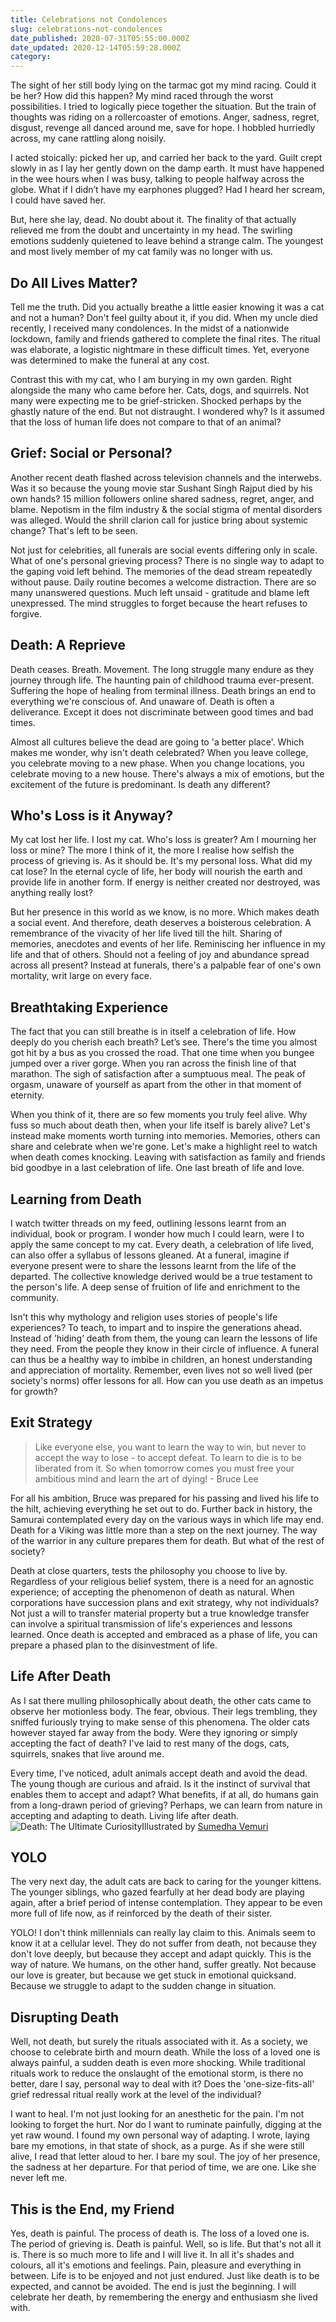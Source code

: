 ```yaml
---
title: Celebrations not Condolences
slug: celebrations-not-condolences
date_published: 2020-07-31T05:55:00.000Z
date_updated: 2020-12-14T05:59:28.000Z
category: 
---
```


The sight of her still body lying on the tarmac got my mind racing. Could it be her? How did this happen? My mind raced through the worst possibilities. I tried to logically piece together the situation. But the train of thoughts was riding on a rollercoaster of emotions. Anger, sadness, regret, disgust, revenge all danced around me, save for hope. I hobbled hurriedly across, my cane rattling along noisily.

I acted stoically: picked her up, and carried her back to the yard. Guilt crept slowly in as I lay her gently down on the damp earth. It must have happened in the wee hours when I was busy, talking to people halfway across the globe. What if I didn’t have my earphones plugged? Had I heard her scream, I could have saved her.

But, here she lay, dead. No doubt about it. The finality of that actually relieved me from the doubt and uncertainty in my head. The swirling emotions suddenly quietened to leave behind a strange calm. The youngest and most lively member of my cat family was no longer with us.

## Do All Lives Matter?

Tell me the truth. Did you actually breathe a little easier knowing it was a cat and not a human? Don't feel guilty about it, if you did. When my uncle died recently, I received many condolences. In the midst of a nationwide lockdown, family and friends gathered to complete the final rites. The ritual was elaborate, a logistic nightmare in these difficult times. Yet, everyone was determined to make the funeral at any cost.

Contrast this with my cat, who I am burying in my own garden. Right alongside the many who came before her. Cats, dogs, and squirrels. Not many were expecting me to be grief-stricken. Shocked perhaps by the ghastly nature of the end. But not distraught. I wondered why? Is it assumed that the loss of human life does not compare to that of an animal?

## Grief: Social or Personal?

Another recent death flashed across television channels and the interwebs. Was it so because the young movie star Sushant Singh Rajput died by his own hands? 15 million followers online shared sadness, regret, anger, and blame. Nepotism in the film industry & the social stigma of mental disorders was alleged. Would the shrill clarion call for justice bring about systemic change? That's left to be seen.

Not just for celebrities, all funerals are social events differing only in scale. What of one's personal grieving process? There is no single way to adapt to the gaping void left behind. The memories of the dead stream repeatedly without pause. Daily routine becomes a welcome distraction. There are so many unanswered questions. Much left unsaid - gratitude and blame left unexpressed. The mind struggles to forget because the heart refuses to forgive.

## Death: A Reprieve

Death ceases. Breath. Movement. The long struggle many endure as they journey through life. The haunting pain of childhood trauma ever-present. Suffering the hope of healing from terminal illness. Death brings an end to everything we're conscious of. And unaware of. Death is often a deliverance. Except it does not discriminate between good times and bad times.

Almost all cultures believe the dead are going to 'a better place'. Which makes me wonder, why isn't death celebrated? When you leave college, you celebrate moving to a new phase. When you change locations, you celebrate moving to a new house. There's always a mix of emotions, but the excitement of the future is predominant. Is death any different?

## Who's Loss is it Anyway?

My cat lost her life. I lost my cat. Who's loss is greater? Am I mourning her loss or mine? The more I think of it, the more I realise how selfish the process of grieving is. As it should be. It's my personal loss. What did my cat lose? In the eternal cycle of life, her body will nourish the earth and provide life in another form. If energy is neither created nor destroyed, was anything really lost?

But her presence in this world as we know, is no more. Which makes death a social event. And therefore, death deserves a boisterous celebration. A remembrance of the vivacity of her life lived till the hilt. Sharing of memories, anecdotes and events of her life. Reminiscing her influence in my life and that of others. Should not a feeling of joy and abundance spread across all present? Instead at funerals, there's a palpable fear of one's own mortality, writ large on every face.

## Breathtaking Experience

The fact that you can still breathe is in itself a celebration of life. How deeply do you cherish each breath? Let’s see. There's the time you almost got hit by a bus as you crossed the road. That one time when you bungee jumped over a river gorge. When you ran across the finish line of that marathon. The sigh of satisfaction after a sumptuous meal. The peak of orgasm, unaware of yourself as apart from the other in that moment of eternity.

When you think of it, there are so few moments you truly feel alive. Why fuss so much about death then, when your life itself is barely alive? Let's instead make moments worth turning into memories. Memories, others can share and celebrate when we're gone. Let's make a highlight reel to watch when death comes knocking. Leaving with satisfaction as family and friends bid goodbye in a last celebration of life. One last breath of life and love.

## Learning from Death

I watch twitter threads on my feed, outlining lessons learnt from an individual, book or program. I wonder how much I could learn, were I to apply the same concept to my cat. Every death, a celebration of life lived, can also offer a syllabus of lessons gleaned. At a funeral, imagine if everyone present were to share the lessons learnt from the life of the departed. The collective knowledge derived would be a true testament to the person's life. A deep sense of fruition of life and enrichment to the community.

Isn't this why mythology and religion uses stories of people's life experiences? To teach, to impart and to inspire the generations ahead. Instead of ’hiding’ death from them, the young can learn the lessons of life they need. From the people they know in their circle of influence. A funeral can thus be a healthy way to imbibe in children, an honest understanding and appreciation of mortality. Remember, even lives not so well lived (per society's norms) offer lessons for all. How can you use death as an impetus for growth?

## Exit Strategy

> Like everyone else, you want to learn the way to win, but never to accept the way to lose - to accept defeat. To learn to die is to be liberated from it. So when tomorrow comes you must free your ambitious mind and learn the art of dying! - Bruce Lee

For all his ambition, Bruce was prepared for his passing and lived his life to the hilt, achieving everything he set out to do. Further back in history, the Samurai contemplated every day on the various ways in which life may end. Death for a Viking was little more than a step on the next journey. The way of the warrior in any culture prepares them for death. But what of the rest of society?

Death at close quarters, tests the philosophy you choose to live by. Regardless of your religious belief system, there is a need for an agnostic experience; of accepting the phenomenon of death as natural. When corporations have succession plans and exit strategy, why not individuals? Not just a will to transfer material property but a true knowledge transfer can involve a spiritual transmission of life's experiences and lessons learned. Once death is accepted and embraced as a phase of life, you can prepare a phased plan to the disinvestment of life.

## Life After Death

As I sat there mulling philosophically about death, the other cats came to observe her motionless body. The fear, obvious. Their legs trembling, they sniffed furiously trying to make sense of this phenomena. The older cats however stayed far away from the body. Were they ignoring or simply accepting the fact of death? I've laid to rest many of the dogs, cats, squirrels, snakes that live around me.

Every time, I've noticed, adult animals accept death and avoid the dead. The young though are curious and afraid. Is it the instinct of survival that enables them to accept and adapt? What benefits, if at all, do humans gain from a long-drawn period of grieving? Perhaps, we can learn from nature in accepting and adapting to death. Living life after death.
![Death: The Ultimate Curiosity](__GHOST_URL__/content/images/2020/12/death-celebrations-not-condolences.jpg)Illustrated by [Sumedha Vemuri](https://instagram.com/vemuridraws)
## YOLO

The very next day, the adult cats are back to caring for the younger kittens. The younger siblings, who gazed fearfully at her dead body are playing again, after a brief period of intense contemplation. They appear to be even more full of life now, as if reinforced by the death of their sister.

YOLO! I don't think millennials can really lay claim to this. Animals seem to know it at a cellular level. They do not suffer from death, not because they don't love deeply, but because they accept and adapt quickly. This is the way of nature. We humans, on the other hand, suffer greatly. Not because our love is greater, but because we get stuck in emotional quicksand. Because we struggle to adapt to the sudden change in situation.

## Disrupting Death

Well, not death, but surely the rituals associated with it. As a society, we choose to celebrate birth and mourn death. While the loss of a loved one is always painful, a sudden death is even more shocking. While traditional rituals work to reduce the onslaught of the emotional storm, is there no better, dare I say, personal way to deal with it? Does the 'one-size-fits-all' grief redressal ritual really work at the level of the individual?

I want to heal. I'm not just looking for an anesthetic for the pain. I'm not looking to forget the hurt. Nor do I want to ruminate painfully, digging at the yet raw wound. I found my own personal way of adapting. I wrote, laying bare my emotions, in that state of shock, as a purge. As if she were still alive, I read that letter aloud to her. I bare my soul. The joy of her presence, the sadness at her departure. For that period of time, we are one. Like she never left me.

## This is the End, my Friend

Yes, death is painful. The process of death is. The loss of a loved one is. The period of grieving is. Death is painful. Well, so is life. But that's not all it is. There is so much more to life and I will live it. In all it's shades and colours, all it's emotions and feelings. Pain, pleasure and everything in between. Life is to be enjoyed and not just endured. Just like death is to be expected, and cannot be avoided. The end is just the beginning. I will celebrate her death, by remembering the energy and enthusiasm she lived with.
